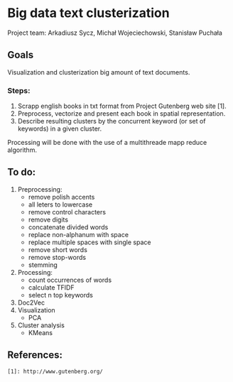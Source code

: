 # Big data text clusterization
Project team: Arkadiusz Sycz, Michał Wojeciechowski, Stanisław Puchała

## Goals

Visualization and clusterization big amount of text documents. 

### Steps:
1. Scrapp english books in txt format from Project Gutenberg web site [1].
2. Preprocess, vectorize and present each book in spatial representation. 
3. Describe resulting clusters by the concurrent keyword (or set of keywords) in a given cluster. 

Processing will be done with the use of a multithreade mapp reduce algorithm. 

## To do:
1. Preprocessing:
    - remove polish accents 
    - all leters to lowercase
    - remove control characters
    - remove digits 
    - concatenate divided words
    - replace non-alphanum with space  
    - replace multiple spaces with single space 
    - remove short words
    - remove stop-words
    - stemming 
2. Processing: 
    - count occurrences of words 
    - calculate TFIDF
    - select n top keywords
3. Doc2Vec
4. Visualization 
    - PCA
5. Cluster analysis
    - KMeans

## References:  
    [1]: http://www.gutenberg.org/
